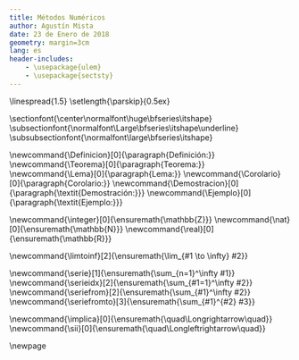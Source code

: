 ```yaml
---
title: Métodos Numéricos
author: Agustín Mista
date: 23 de Enero de 2018
geometry: margin=3cm
lang: es
header-includes:
    - \usepackage{ulem}
    - \usepackage{sectsty}
---
```


\linespread{1.5}
\setlength{\parskip}{0.5ex}

\sectionfont{\center\normalfont\huge\bfseries\itshape}
\subsectionfont{\normalfont\Large\bfseries\itshape\underline}
\subsubsectionfont{\normalfont\large\bfseries\itshape}

\newcommand{\Definicion}[0]{\paragraph{Definición:}}
\newcommand{\Teorema}[0]{\paragraph{Teorema:}}
\newcommand{\Lema}[0]{\paragraph{Lema:}}
\newcommand{\Corolario}[0]{\paragraph{Corolario:}}
\newcommand{\Demostracion}[0]{\paragraph{\textit{Demostración:}}}
\newcommand{\Ejemplo}[0]{\paragraph{\textit{Ejemplo:}}}

\newcommand{\integer}[0]{\ensuremath{\mathbb{Z}}}
\newcommand{\nat}[0]{\ensuremath{\mathbb{N}}}
\newcommand{\real}[0]{\ensuremath{\mathbb{R}}}

\newcommand{\limtoinf}[2]{\ensuremath{\lim_{#1 \to \infty} #2}}

\newcommand{\serie}[1]{\ensuremath{\sum_{n=1}^\infty #1}}
\newcommand{\serieidx}[2]{\ensuremath{\sum_{#1=1}^\infty #2}}
\newcommand{\seriefrom}[2]{\ensuremath{\sum_{#1}^\infty #2}}
\newcommand{\seriefromto}[3]{\ensuremath{\sum_{#1}^{#2} #3}}

\newcommand{\implica}[0]{\ensuremath{\quad\Longrightarrow\quad}}
\newcommand{\sii}[0]{\ensuremath{\quad\Longleftrightarrow\quad}}

\newpage
